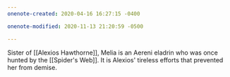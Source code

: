 ```yaml
---
onenote-created: 2020-04-16 16:27:15 -0400

onenote-modified: 2020-11-13 21:20:59 -0500

---
```


Sister of [[Alexios Hawthorne]], Melia is an Aereni eladrin who was once hunted by the [[Spider's Web]]. It is Alexios' tireless efforts that prevented her from demise.
